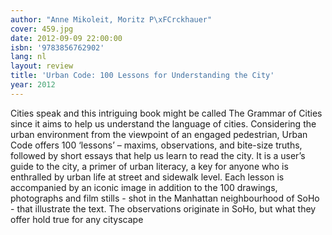 ```yaml
---
author: "Anne Mikoleit, Moritz P\xFCrckhauer"
cover: 459.jpg
date: 2012-09-09 22:00:00
isbn: '9783856762902'
lang: nl
layout: review
title: 'Urban Code: 100 Lessons for Understanding the City'
year: 2012
---
```

Cities speak and this intriguing book might be called The Grammar of Cities since it aims to help us understand the language of cities. Considering the urban environment from the viewpoint of an engaged pedestrian, Urban Code offers 100 ‘lessons’ – maxims, observations, and bite-size truths, followed by short essays that help us learn to read the city. It is a user’s guide to the city, a primer of urban literacy, a key for anyone who is enthralled by urban life at street and sidewalk level. Each lesson is accompanied by an iconic image in addition to the 100 drawings, photographs and film stills - shot in the Manhattan neighbourhood of SoHo - that illustrate the text. The observations originate in SoHo, but what they offer hold true for any cityscape
